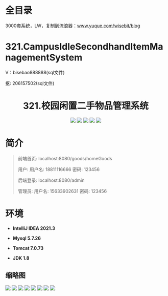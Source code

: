 # 全目录

3000套系统，LW，复制到流浪器：www.yuque.com/wisebit/blog

# 321.CampusIdleSecondhandItemManagementSystem

<p>V：bisebao888888(sql文件)</p>
<p>抠: 206157502(sql文件)</p>

<p><h1 align="center">321.校园闲置二手物品管理系统</h1></p>


<p align="center">
	<img src="https://img.shields.io/badge/jdk-1.8-orange.svg"/>
    <img src="https://img.shields.io/badge/spring-5.x-lightgrey.svg"/>
    <img src="https://img.shields.io/badge/springmvc-3.x-blue.svg"/>
    <img src="https://img.shields.io/badge/mybatis-5.x-yellow.svg"/>
    <img src="https://img.shields.io/badge/jsp-2.x-green.svg"/>
</p>

# 简介
>
> 
>
> 前端首页: localhost:8080/goods/homeGoods
>
> 用户: 用户名: 18811116666 密码: 123456
>
> 后端登录: localhost:8080/admin
>
> 管理员: 用户名: 15633902631 密码: 123456
>

# 环境

- <b>IntelliJ IDEA 2021.3</b>

- <b>Mysql 5.7.26</b>

- <b>Tomcat 7.0.73</b>

- <b>JDK 1.8</b>




## 缩略图

![](https://bitwise.oss-cn-heyuan.aliyuncs.com/2024/9/10/54f61477-7e14-4fe3-944f-2ee41a8c5a81.png)
![](https://bitwise.oss-cn-heyuan.aliyuncs.com/2024/9/10/27edf1bb-4791-4e59-aae6-90d4f946e6f8.png)
![](https://bitwise.oss-cn-heyuan.aliyuncs.com/2024/9/10/5daa4f1b-2036-492f-b78a-22958e08d423.png)
![](https://bitwise.oss-cn-heyuan.aliyuncs.com/2024/9/10/a8fc2593-2845-4891-bfeb-3ba5cde5f7d9.png)
![](https://bitwise.oss-cn-heyuan.aliyuncs.com/2024/9/10/0796b647-699e-4855-a4c9-f7d27893ed3f.png)
![](https://bitwise.oss-cn-heyuan.aliyuncs.com/2024/9/10/228242ea-5a50-4121-be77-785a17e4f084.png)
![](https://bitwise.oss-cn-heyuan.aliyuncs.com/2024/9/10/4808b9ae-1805-4fb1-a997-1d06793f1f83.png)
![](https://bitwise.oss-cn-heyuan.aliyuncs.com/2024/9/10/836ed799-6047-435b-bcda-b4a5afcf38fe.png)





